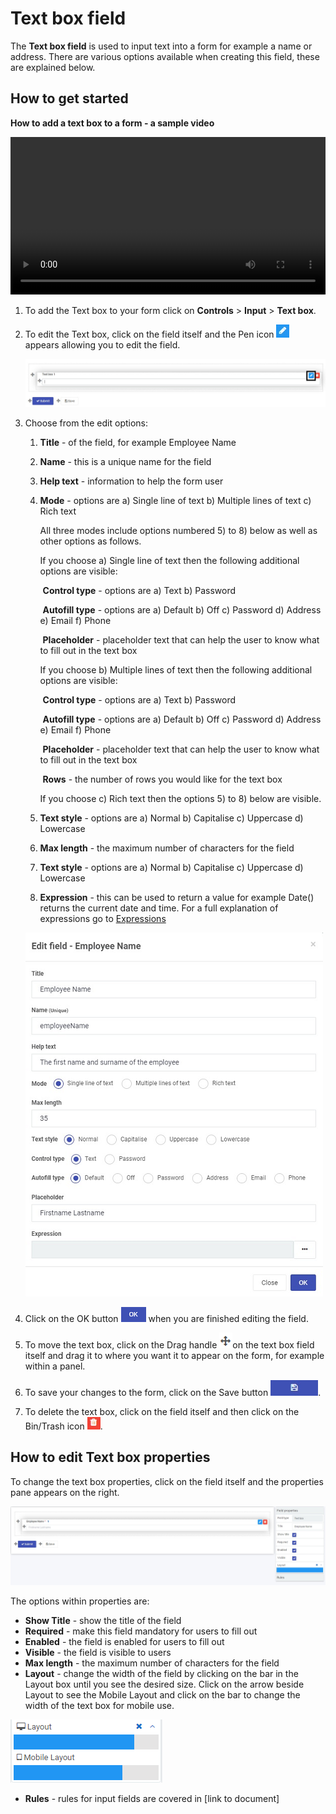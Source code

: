 # Text box field

The **Text box field** is used to input text into a form for example a name or address. There are various options available when creating this field, these are explained below.


## How to get started
**How to add a text box to a form - a sample video**

<video title="How to add a text box to a form" width="100%" style="width:100%" controls="controls">
    <source src="/videos/textbox.mp4" type="video/mp4">
</video>


1. To add the Text box to your form click on **Controls** > **Input** > **Text box**.

2. To edit the Text box, click on the field itself and the Pen icon ![Pen icon](images/penicon.png) appears allowing you to edit the field.

   ![Edit text box](images/edittextbox.png)

3. Choose from the edit options:

   1. **Title** - of the field, for example Employee Name

   2. **Name** - this is a unique name for the field

   3. **Help text** - information to help the form user

   4. **Mode** - options are a) Single line of text b) Multiple lines of text c) Rich text

      All three modes include options numbered 5) to 8) below as well as other options as follows.

      If you choose a) Single line of text then the following additional options are visible:

      ​		**Control type** - options are a) Text b) Password

      ​		**Autofill type** - options are a) Default b) Off c) Password d) Address e) Email f) Phone

      ​		**Placeholder** - placeholder text that can help the user to know what to fill out in the text box

      If you choose b) Multiple lines of text then the following additional options are visible:

      ​		**Control type** - options are a) Text b) Password

      ​		**Autofill type** - options are a) Default b) Off c) Password d) Address e) Email f) Phone

      ​		**Placeholder** - placeholder text that can help the user to know what to fill out in the text box

      ​		**Rows** - the number of rows you would like for the text box

      If you choose c) Rich text then the options 5) to 8) below are visible.

   5. **Text style** - options are a) Normal b) Capitalise c) Uppercase d) Lowercase

   6. **Max length** - the maximum number of characters for the field

   7. **Text style** - options are a) Normal b) Capitalise c) Uppercase d) Lowercase

   8. **Expression** - this can be used to return a value for example Date() returns the current date and time. For a full explanation of expressions go to [Expressions](platform/expressions.md) 

     ![Example of text box options](images/textboxfilled.png)

4. Click on the OK button ![OK button](images/ok.png) when you are finished editing the field. 

4. To move the text box, click on the Drag handle ![Move button](images/move.png)on the text box field itself and drag it to where you want it to appear on the form, for example within a panel. 

5. To save your changes to the form, click on the Save button ![Save button](images/saveprocess.png).

7. To delete the text box, click on the field itself and then click on the Bin/Trash icon ![Bin or Trash icon](images/binicon.png).

   


## How to edit Text box properties

To change the text box properties, click on the field itself and the properties pane appears on the right.

![Text box properties](images/textboxproperties.png)

The options within properties are:

- **Show Title** - show the title of the field
- **Required** - make this field mandatory for users to fill out
- **Enabled** - the field is enabled for users to fill out
- **Visible** - the field is visible to users
- **Max length** - the maximum number of characters for the field
- **Layout** - change the width of the field by clicking on the bar in the Layout box until you see the desired size. Click on the arrow beside Layout to see the Mobile Layout and click on the bar to change the width of the text box for mobile use.

![Changing text box width](images/textboxsize.png)

- **Rules** - rules for input fields are covered in [link to document]

